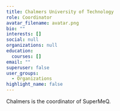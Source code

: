 ```yaml
---
title: Chalmers University of Technology
role: Coordinator
avatar_filename: avatar.png
bio: ""
interests: []
social: null
organizations: null
education:
  courses: []
email: ""
superuser: false
user_groups:
  - Organizations
highlight_name: false
---
```

Chalmers is the coordinator of SuperMeQ.